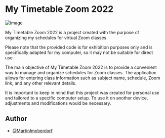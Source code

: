 # My Timetable Zoom 2022

![image](https://github.com/MartinImoberdorf/MyTimetableZoom2022/assets/93394695/e56cd1e9-e0f8-4670-aea7-6f436d23c2cd)

My Timetable Zoom 2022 is a project created with the purpose of organizing my schedules for virtual Zoom classes.

Please note that the provided code is for exhibition purposes only and is specifically adapted for my computer, so it may not be suitable for direct use.

The main objective of My Timetable Zoom 2022 is to provide a convenient way to manage and organize schedules for Zoom classes. The application allows for entering class information such as subject name, schedule, Zoom link, and any other relevant details.

It is important to keep in mind that this project was created for personal use and tailored to a specific computer setup. To use it on another device, adjustments and modifications would be necessary.


## Author

- [@MartinImoberdorf](https://www.github.com/MartinImoberdorf)
